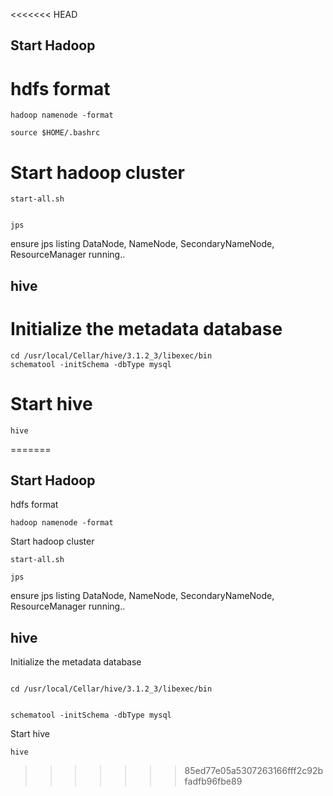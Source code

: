 <<<<<<< HEAD
## Start Hadoop

# hdfs format

```
hadoop namenode -format

```
```
source $HOME/.bashrc

```

# Start hadoop cluster

```
start-all.sh

```

```

jps 

```

ensure jps listing DataNode, NameNode, SecondaryNameNode, ResourceManager running..




## hive

# Initialize the metadata database

```
cd /usr/local/Cellar/hive/3.1.2_3/libexec/bin
schematool -initSchema -dbType mysql

```

# Start hive 

```
hive

```


=======
## Start Hadoop

hdfs format

```
hadoop namenode -format

```


 Start hadoop cluster

```
start-all.sh

jps 
```

ensure jps listing DataNode, NameNode, SecondaryNameNode, ResourceManager running..




## hive

Initialize the metadata database

```

cd /usr/local/Cellar/hive/3.1.2_3/libexec/bin

```
```

schematool -initSchema -dbType mysql

```

Start hive 

```
hive

```
>>>>>>> 85ed77e05a5307263166fff2c92bfadfb96fbe89

